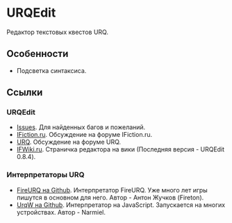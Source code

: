 # URQEdit
Редактор текстовых квестов URQ.

## Особенности
* Подсветка синтаксиса.

## Ссылки

### URQEdit
* [Issues](https://github.com/devapromix-ifiction/urq-edit/issues). Для найденных багов и пожеланий.
* [IFiction.ru](http://forum.ifiction.ru/viewtopic.php?pid=37010). Обсуждение на форуме IFiction.ru.
* [URQ](http://urq.borda.ru/?1-0-0-00000432-000-0-0-1381164678). Обсуждение на форуме URQ.
* [IFWiki.ru](https://ifwiki.ru/URQEdit). Страничка редактора на вики (Последняя версия - URQEdit 0.8.4).

### Интерпретаторы URQ
* [FireURQ на Github](https://github.com/fireton/fireurq). Интерпретатор FireURQ. Уже много лет игры пишутся в основном для него. Автор - Антон Жучков (Fireton). 
* [UrqW на Github](https://github.com/narmiel/UrqW). Интерпретатор на JavaScript. Запускается на многих устройствах. Автор - Narmiel.




